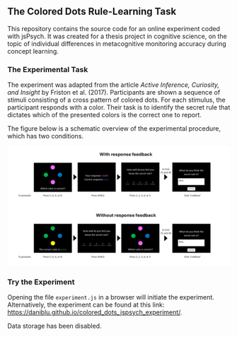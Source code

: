 ## The Colored Dots Rule-Learning Task
This repository contains the source code for an online experiment coded with jsPsych. 
It was created for a thesis project in cognitive science, on the topic of individual differences in metacognitive monitoring accuracy during concept learning.

### The Experimental Task
The experiment was adapted from the article _Active Inference, Curiosity, and Insight_ by Friston et al. (2017). Participants are shown a sequence of stimuli consisting of a cross pattern of colored dots. For each stimulus, the participant responds with a color. Their task is to identify the secret rule that dictates which of the presented colors is the correct one to report.

The figure below is a schematic overview of the experimental procedure, which has two conditions.

![Schematic overview of the experimental procedure](https://github.com/daniblu/colored_dots_jspsych_experiment/blob/main/images/experiment_procedure_figure.png)

### Try the Experiment
Opening the file ``experiment.js`` in a browser will initiate the experiment. Alternatively, the experiment can be found at this link: https://daniblu.github.io/colored_dots_jspsych_experiment/.

Data storage has been disabled.
